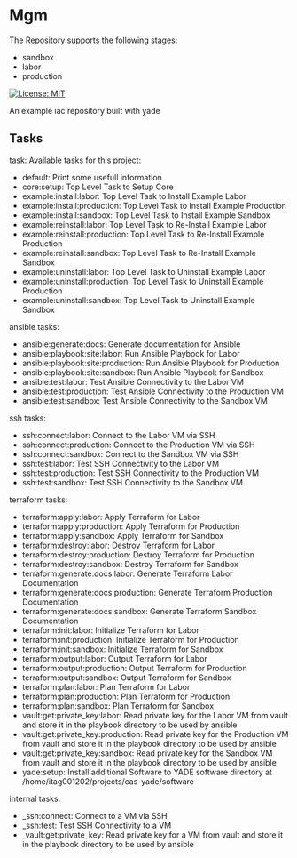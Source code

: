 #  Mgm

The Repository supports the following stages:

- sandbox
- labor
- production

[![License: MIT][license_badge]][license_link]

An example iac repository built with yade

[license_badge]: https://img.shields.io/badge/license-MIT-blue.svg
[license_link]: https://opensource.org/licenses/MIT

## Tasks

task: Available tasks for this project:
* default:                                  Print some usefull information
* core:setup:                               Top Level Task to Setup Core
* example:install:labor:                   Top Level Task to Install Example Labor
* example:install:production:              Top Level Task to Install Example Production
* example:install:sandbox:                 Top Level Task to Install Example Sandbox
* example:reinstall:labor:                 Top Level Task to Re-Install Example Labor
* example:reinstall:production:            Top Level Task to Re-Install Example Production
* example:reinstall:sandbox:               Top Level Task to Re-Install Example Sandbox
* example:uninstall:labor:                 Top Level Task to Uninstall Example Labor
* example:uninstall:production:            Top Level Task to Uninstall Example Production
* example:uninstall:sandbox:               Top Level Task to Uninstall Example Sandbox

ansible tasks:
* ansible:generate:docs:                    Generate documentation for Ansible
* ansible:playbook:site:labor:              Run Ansible Playbook for Labor
* ansible:playbook:site:production:         Run Ansible Playbook for Production
* ansible:playbook:site:sandbox:            Run Ansible Playbook for Sandbox
* ansible:test:labor:                       Test Ansible Connectivity to the Labor VM
* ansible:test:production:                  Test Ansible Connectivity to the Production VM
* ansible:test:sandbox:                     Test Ansible Connectivity to the Sandbox VM

ssh tasks:
* ssh:connect:labor:                        Connect to the Labor VM via SSH
* ssh:connect:production:                   Connect to the Production VM via SSH
* ssh:connect:sandbox:                      Connect to the Sandbox VM via SSH
* ssh:test:labor:                           Test SSH Connectivity to the Labor VM
* ssh:test:production:                      Test SSH Connectivity to the Production VM
* ssh:test:sandbox:                         Test SSH Connectivity to the Sandbox VM

terraform tasks:
* terraform:apply:labor:                    Apply Terraform for Labor
* terraform:apply:production:               Apply Terraform for Production
* terraform:apply:sandbox:                  Apply Terraform for Sandbox
* terraform:destroy:labor:                  Destroy Terraform for Labor
* terraform:destroy:production:             Destroy Terraform for Production
* terraform:destroy:sandbox:                Destroy Terraform for Sandbox
* terraform:generate:docs:labor:            Generate Terraform Labor Documentation 
* terraform:generate:docs:production:       Generate Terraform Production Documentation
* terraform:generate:docs:sandbox:          Generate Terraform Sandbox Documentation
* terraform:init:labor:                     Initialize Terraform for Labor
* terraform:init:production:                Initialize Terraform for Production
* terraform:init:sandbox:                   Initialize Terraform for Sandbox
* terraform:output:labor:                   Output Terraform for Labor
* terraform:output:production:              Output Terraform for Production
* terraform:output:sandbox:                 Output Terraform for Sandbox
* terraform:plan:labor:                     Plan Terraform for Labor
* terraform:plan:production:                Plan Terraform for Production
* terraform:plan:sandbox:                   Plan Terraform for Sandbox
* vault:get:private_key:labor:              Read private key for the Labor VM from vault and store it in the playbook directory to be used by ansible
* vault:get:private_key:production:         Read private key for the Production VM from vault and store it in the playbook directory to be used by ansible
* vault:get:private_key:sandbox:            Read private key for the Sandbox VM from vault and store it in the playbook directory to be used by ansible
* yade:setup:                               Install additional Software to YADE software directory at /home/itag001202/projects/cas-yade/software

internal tasks:
* _ssh:connect:                             Connect to a VM via SSH
* _ssh:test:                                Test SSH Connectivity to a VM
* _vault:get:private_key:                   Read private key for a VM from vault and store it in the playbook directory to be used by ansible
